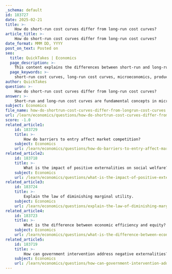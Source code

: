 ```yaml
---
_schema: default
id: 183727
date: 2025-02-21
title: >-
    How do short-run cost curves differ from long-run cost curves?
article_title: >-
    How do short-run cost curves differ from long-run cost curves?
date_format: MMM DD, YYYY
post_on_text: Posted on
seo:
  title: QuickTakes | Economics
  page_description: >-
    This content explains the differences between short-run and long-run cost curves in microeconomics, focusing on flexibility of inputs, cost structures, cost behavior, and graphical representations.
  page_keywords: >-
    short-run cost curves, long-run cost curves, microeconomics, production costs, flexibility of inputs, cost structure, short-run average cost (SRAC), long-run average cost (LAC), economies of scale, diminishing returns, marginal costs, graphical representation
author: QuickTakes
question: >-
    How do short-run cost curves differ from long-run cost curves?
answer: >-
    Short-run and long-run cost curves are fundamental concepts in microeconomics that help businesses understand their production costs over different time frames. Here are the key differences between the two:\n\n1. **Flexibility of Inputs**:\n   - **Short-Run Cost Curves**: In the short run, at least one factor of production (usually capital) is fixed. This means that firms cannot adjust all inputs to production, leading to the presence of fixed costs. For example, a factory's rent or machinery costs remain constant regardless of the level of output.\n   - **Long-Run Cost Curves**: In the long run, all factors of production are variable. Firms can adjust all inputs, including labor and capital, allowing them to optimize production and minimize costs. This flexibility enables firms to respond to changes in demand or technology more effectively.\n\n2. **Cost Structure**:\n   - **Short-Run Costs**: The short-run average cost (SRAC) curve typically exhibits a U-shape, reflecting the initial decrease in average costs as production increases due to economies of scale, followed by an increase in average costs as the firm faces diminishing returns.\n   - **Long-Run Costs**: The long-run average cost (LAC) curve is derived from a series of short-run average cost curves, each representing different plant sizes. The LAC curve is generally flatter and can also be U-shaped, but it reflects the lowest possible cost of production at each output level when all inputs are variable. It is tangent to the short-run average cost curves at their minimum points.\n\n3. **Cost Behavior**:\n   - **Short-Run**: Costs are higher in the short run due to the constraints of fixed inputs. As production increases, firms may face rising marginal costs due to limited capacity.\n   - **Long-Run**: In the long run, firms can achieve lower average costs through adjustments in scale and production techniques. The long-run cost structure can also reflect economies of scale, where increasing production leads to lower average costs, or diseconomies of scale, where costs increase as production expands beyond optimal levels.\n\n4. **Graphical Representation**:\n   - The short-run cost curves (like the SRAC) are typically drawn for specific levels of fixed inputs, while the long-run cost curve (LAC) is constructed by connecting the minimum points of the various short-run curves. This results in a long-run curve that represents the most efficient scale of production for varying output levels.\n\nIn summary, the primary difference between short-run and long-run cost curves lies in the flexibility of adjusting production inputs and the resulting cost structures. Short-run costs are constrained by fixed inputs, while long-run costs allow for full adjustment, leading to potentially lower average costs and greater efficiency.
subject: Economics
file_name: how-do-shortrun-cost-curves-differ-from-longrun-cost-curves.md
url: /learn/economics/questions/how-do-shortrun-cost-curves-differ-from-longrun-cost-curves
score: -1.0
related_article1:
    id: 183729
    title: >-
        How do barriers to entry affect market competition?
    subject: Economics
    url: /learn/economics/questions/how-do-barriers-to-entry-affect-market-competition
related_article2:
    id: 183718
    title: >-
        What is the impact of positive externalities on social welfare?
    subject: Economics
    url: /learn/economics/questions/what-is-the-impact-of-positive-externalities-on-social-welfare
related_article3:
    id: 183724
    title: >-
        Explain the law of diminishing marginal utility.
    subject: Economics
    url: /learn/economics/questions/explain-the-law-of-diminishing-marginal-utility
related_article4:
    id: 183723
    title: >-
        What is the difference between economic efficiency and equity?
    subject: Economics
    url: /learn/economics/questions/what-is-the-difference-between-economic-efficiency-and-equity
related_article5:
    id: 183719
    title: >-
        How can government intervention address negative externalities?
    subject: Economics
    url: /learn/economics/questions/how-can-government-intervention-address-negative-externalities
---
```


&nbsp;